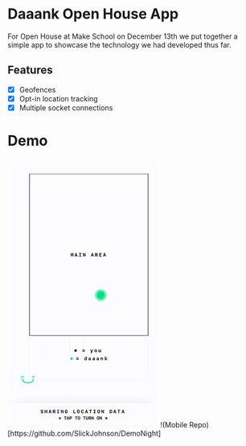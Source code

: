 # Daaank Open House App
For Open House at Make School on December 13th we put together a simple app
to showcase the technology we had developed thus far.

## Features
- [x] Geofences
- [x] Opt-in location tracking
- [x] Multiple socket connections

# Demo
<img src="/docs/src/openhouse.gif" width="300px">
!(Mobile Repo)[https://github.com/SlickJohnson/DemoNight]

